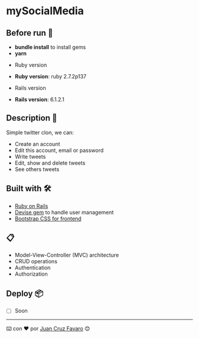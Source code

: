 # mySocialMedia

## Before run 🔧

- **bundle install** to install gems
- **yarn**

* Ruby version

- **Ruby version**: ruby 2.7.2p137

* Rails version 

- **Rails version**: 6.1.2.1

## Description 🚀

Simple twitter clon, we can: 

- Create an account
- Edit this account, email or password
- Write tweets
- Edit, show and delete tweets
- See others tweets

## Built with 🛠️

* [Ruby on Rails](https://rubyonrails.org/)
* [Devise gem](https://github.com/heartcombo/devise) to handle user management
* [Bootstrap CSS for frontend](https://getbootstrap.com/)

## 📋

- Model-View-Controller (MVC) architecture
- CRUD operations
- Authentication
- Authorization

## Deploy 📦

- [ ] Soon

---
⌨️ con ❤️ por [Juan Cruz Favaro](https://github.com/JCFavaro) 😊
